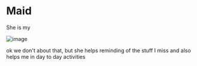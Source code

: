 # Maid
She is my 

![image](https://i.pinimg.com/originals/a1/2c/11/a12c115e308a5c6555e0b82d0641e7c1.gif)

ok we don't about that, but she helps reminding of the stuff I miss and also helps me in day to day activities

